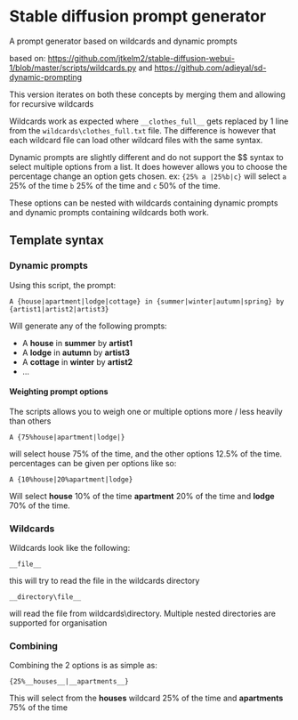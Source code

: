 # Stable diffusion prompt generator
A prompt generator based on wildcards and dynamic prompts


based on: https://github.com/jtkelm2/stable-diffusion-webui-1/blob/master/scripts/wildcards.py
and https://github.com/adieyal/sd-dynamic-prompting

This version iterates on both these concepts by merging them and allowing for recursive wildcards

Wildcards work as expected where ```__clothes_full__``` gets replaced by 1 line from the ```wildcards\clothes_full.txt``` file. The difference is however that each wildcard file can load other wildcard files with the same syntax.

Dynamic prompts are slightly different and do not support the $$ syntax to select multiple options from a list. It does however allows you to choose the percentage change an option gets chosen.
ex: ```{25% a |25%b|c}``` will select ```a``` 25% of the time ```b``` 25% of the time and ```c``` 50% of the time.

These options can be nested with wildcards containing dynamic prompts and dynamic prompts containing wildcards both work.


## Template syntax

### Dynamic prompts

Using this script, the prompt:

	A {house|apartment|lodge|cottage} in {summer|winter|autumn|spring} by {artist1|artist2|artist3}

Will generate any of the following prompts:

- A **house** in **summer** by **artist1**
- A **lodge** in **autumn** by **artist3**
- A **cottage** in **winter** by **artist2**
- ...

#### Weighting prompt options
The scripts allows you to weigh one or multiple options more / less heavily than others
	
    A {75%house|apartment|lodge|}
will select house 75% of the time, and the other options 12.5% of the time. percentages can be given per options like so:

    A {10%house|20%apartment|lodge}
Will select **house** 10% of the time **apartment** 20% of the time and **lodge** 70% of the time.

### Wildcards
Wildcards look like the following:
    
	__file__
this will try to read the file in the wildcards directory

	__directory\file__
will read the file from wildcards\directory. Multiple nested directories are supported for organisation

### Combining

Combining the 2 options is as simple as:

    {25%__houses__|__apartments__}
This will select from the **houses** wildcard 25% of the time and **apartments** 75% of the time
